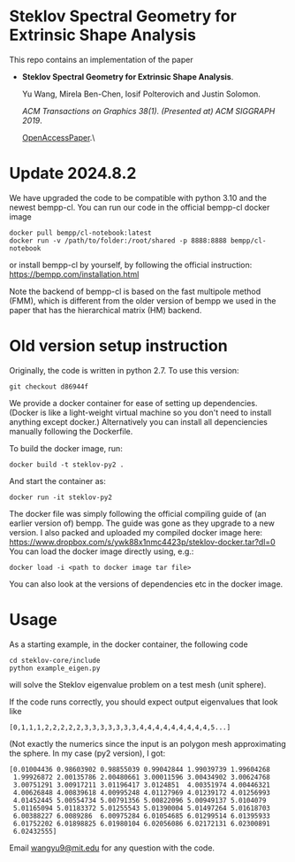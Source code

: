# Steklov Spectral Geometry for Extrinsic Shape Analysis 

This repo contains an implementation of the paper 


*	**Steklov Spectral Geometry for Extrinsic Shape Analysis**.

	Yu Wang, Mirela Ben-Chen, Iosif Polterovich and Justin Solomon.

	_ACM Transactions on Graphics 38(1)._ _(Presented at) ACM SIGGRAPH 2019_.
 
	[OpenAccessPaper](https://dl.acm.org/citation.cfm?id=3152156).\\


# Update 2024.8.2
We have upgraded the code to be compatible with python 3.10 and the newest bempp-cl.  You can run our code in the official bempp-cl docker image
```shell
docker pull bempp/cl-notebook:latest
docker run -v /path/to/folder:/root/shared -p 8888:8888 bempp/cl-notebook
```
or install bempp-cl by yourself, by following the official instruction: https://bempp.com/installation.html

Note the backend of bempp-cl is based on the fast multipole method (FMM), which is different from the older version of bempp we used in the paper that has the hierarchical matrix (HM) backend. 

# Old version setup instruction
Originally, the code is written in python 2.7. To use this version: 
```shell
git checkout d86944f
```

We provide a docker container for ease of setting up dependencies. (Docker is like a light-weight virtual machine so you don't need to install anything except docker.) Alternatively you can install all depenciencies manually following the Dockerfile. 

To build the docker image, run:
```shell
docker build -t steklov-py2 .
```

And start the container as:
```shell
docker run -it steklov-py2
```

The docker file was simply following the official compiling guide of (an earlier version of) bempp. The guide was gone as they upgrade to a new version. I also packed and uploaded my compiled docker image here: https://www.dropbox.com/s/ywk88x1nmc4423p/steklov-docker.tar?dl=0
You can load the docker image directly using, e.g.:
```shell
docker load -i <path to docker image tar file>
```
You can also look at the versions of dependencies etc in the docker image. 

# Usage

As a starting example, in the docker container, the following code 
```shell
cd steklov-core/include
python example_eigen.py
```
will solve the Steklov eigenvalue problem on a test mesh (unit sphere).  

If the code runs correctly, you should expect output eigenvalues that look like 
```
[0,1,1,1,2,2,2,2,2,3,3,3,3,3,3,3,4,4,4,4,4,4,4,4,4,5...]
```

(Not exactly the numerics since the input is an polygon mesh approximating the sphere. In my case (py2 version), I got: 
```
[0.01004436 0.98603902 0.98855039 0.99042844 1.99039739 1.99604268
 1.99926872 2.00135786 2.00480661 3.00011596 3.00434902 3.00624768
 3.00751291 3.00917211 3.01196417 3.0124851  4.00351974 4.00446321
 4.00626848 4.00839618 4.00995248 4.01127969 4.01239172 4.01256993
 4.01452445 5.00554734 5.00791356 5.00822096 5.00949137 5.0104079
 5.01165094 5.01183372 5.01255543 5.01390004 5.01497264 5.01618703
 6.00388227 6.0089286  6.00975284 6.01054685 6.01299514 6.01395933
 6.01752202 6.01898825 6.01980104 6.02056086 6.02172131 6.02300891
 6.02432555]
```

Email wangyu9@mit.edu for any question with the code.
